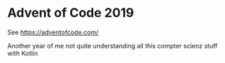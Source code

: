# Advent of Code 2019

See https://adventofcode.com/

Another year of me not quite understanding all this compter scienz stuff with Kotlin